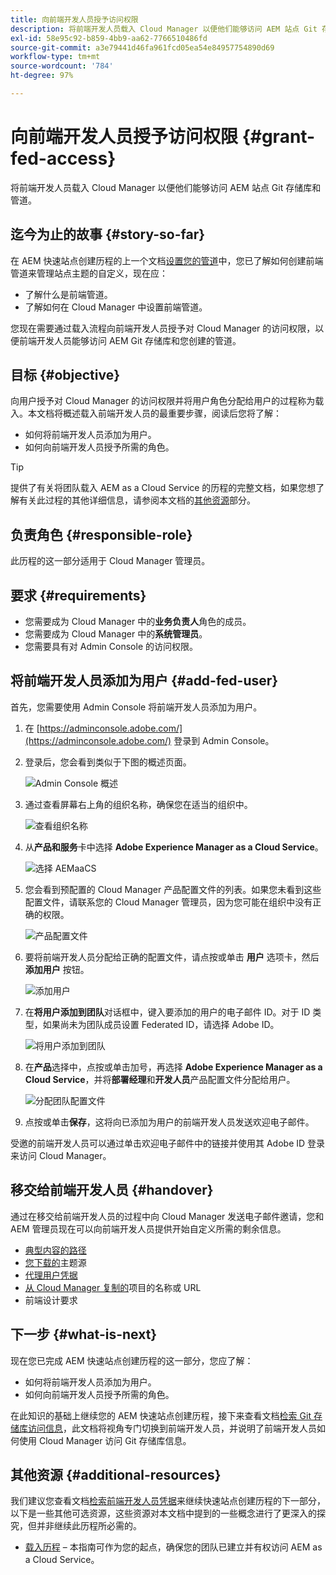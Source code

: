 ```yaml
---
title: 向前端开发人员授予访问权限
description: 将前端开发人员载入 Cloud Manager 以便他们能够访问 AEM 站点 Git 存储库和管道。
exl-id: 58e95c92-b859-4bb9-aa62-7766510486fd
source-git-commit: a3e79441d46fa961fcd05ea54e84957754890d69
workflow-type: tm+mt
source-wordcount: '784'
ht-degree: 97%

---
```


# 向前端开发人员授予访问权限 {#grant-fed-access}

将前端开发人员载入 Cloud Manager 以便他们能够访问 AEM 站点 Git 存储库和管道。

## 迄今为止的故事 {#story-so-far}

在 AEM 快速站点创建历程的上一个文档[设置您的管道](pipeline-setup.md)中，您已了解如何创建前端管道来管理站点主题的自定义，现在应：

* 了解什么是前端管道。
* 了解如何在 Cloud Manager 中设置前端管道。

您现在需要通过载入流程向前端开发人员授予对 Cloud Manager 的访问权限，以便前端开发人员能够访问 AEM Git 存储库和您创建的管道。

## 目标 {#objective}

向用户授予对 Cloud Manager 的访问权限并将用户角色分配给用户的过程称为载入。本文档将概述载入前端开发人员的最重要步骤，阅读后您将了解：

* 如何将前端开发人员添加为用户。
* 如何向前端开发人员授予所需的角色。

>[!TIP]
>
>提供了有关将团队载入 AEM as a Cloud Service 的历程的完整文档，如果您想了解有关此过程的其他详细信息，请参阅本文档的[其他资源](#additional-resources)部分。

## 负责角色 {#responsible-role}

此历程的这一部分适用于 Cloud Manager 管理员。

## 要求 {#requirements}

* 您需要成为 Cloud Manager 中的&#x200B;**业务负责人**&#x200B;角色的成员。
* 您需要成为 Cloud Manager 中的&#x200B;**系统管理员**。
* 您需要具有对 Admin Console 的访问权限。

## 将前端开发人员添加为用户 {#add-fed-user}

首先，您需要使用 Admin Console 将前端开发人员添加为用户。

1. 在 [https://adminconsole.adobe.com/](https://adminconsole.adobe.com/) 登录到 Admin Console。

1. 登录后，您会看到类似于下图的概述页面。

   ![Admin Console 概述](assets/admin-console.png)

1. 通过查看屏幕右上角的组织名称，确保您在适当的组织中。

   ![查看组织名称](assets/correct-org.png)

1. 从&#x200B;**产品和服务**&#x200B;卡中选择 **Adobe Experience Manager as a Cloud Service**。

   ![选择 AEMaaCS](assets/select-aemaacs.png)

1. 您会看到预配置的 Cloud Manager 产品配置文件的列表。如果您未看到这些配置文件，请联系您的 Cloud Manager 管理员，因为您可能在组织中没有正确的权限。

   ![产品配置文件](assets/product-profiles.png)

1. 要将前端开发人员分配给正确的配置文件，请点按或单击 **用户** 选项卡，然后 **添加用户** 按钮。

   ![添加用户](assets/add-user.png)

1. 在&#x200B;**将用户添加到团队**&#x200B;对话框中，键入要添加的用户的电子邮件 ID。对于 ID 类型，如果尚未为团队成员设置 Federated ID，请选择 Adobe ID。

   ![将用户添加到团队](assets/add-to-team.png)

1. 在&#x200B;**产品**&#x200B;选择中，点按或单击加号，再选择 **Adobe Experience Manager as a Cloud Service**，并将&#x200B;**部署经理**&#x200B;和&#x200B;**开发人员**&#x200B;产品配置文件分配给用户。

   ![分配团队配置文件](assets/assign-team.png)

1. 点按或单击&#x200B;**保存**，这将向已添加为用户的前端开发人员发送欢迎电子邮件。

受邀的前端开发人员可以通过单击欢迎电子邮件中的链接并使用其 Adobe ID 登录来访问 Cloud Manager。

## 移交给前端开发人员 {#handover}

通过在移交给前端开发人员的过程中向 Cloud Manager 发送电子邮件邀请，您和 AEM 管理员现在可以向前端开发人员提供开始自定义所需的剩余信息。

* [典型内容的路径](#example-page)
* [您下载的](#download-theme)主题源
* [代理用户凭据](#proxy-user)
* [从 Cloud Manager 复制的](pipeline-setup.md#login)项目的名称或 URL
* 前端设计要求

## 下一步 {#what-is-next}

现在您已完成 AEM 快速站点创建历程的这一部分，您应了解：

* 如何将前端开发人员添加为用户。
* 如何向前端开发人员授予所需的角色。

在此知识的基础上继续您的 AEM 快速站点创建历程，接下来查看文档[检索 Git 存储库访问信息](retrieve-access.md)，此文档将视角专门切换到前端开发人员，并说明了前端开发人员如何使用 Cloud Manager 访问 Git 存储库信息。

## 其他资源 {#additional-resources}

我们建议您查看文档[检索前端开发人员凭据](retrieve-access.md)来继续快速站点创建历程的下一部分，以下是一些其他可选资源，这些资源对本文档中提到的一些概念进行了更深入的探究，但并非继续此历程所必需的。

* [载入历程](/help/journey-onboarding/overview.md) – 本指南可作为您的起点，确保您的团队已建立并有权访问 AEM as a Cloud Service。
